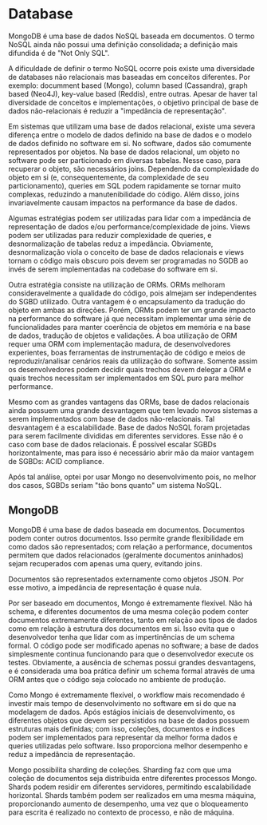 # Database
MongoDB é uma base de dados NoSQL baseada em documentos. 
O termo NoSQL ainda não possui uma definição consolidada; a
definição mais difundida é de "Not Only SQL". 

A dificuldade de definir o termo NoSQL ocorre pois 
existe uma diversidade de databases não relacionais 
mas baseadas em conceitos diferentes. Por exemplo: documment based (Mongo), 
column based (Cassandra), graph based (Neo4J), key-value based (Reddis), 
entre outras.
Apesar de haver tal diversidade de conceitos e implementações,
o objetivo principal de base de dados não-relacionais é reduzir a
"impedância de representação".

Em sistemas que utilizam uma base de dados relacional, existe uma severa diferença
entre o modelo de dados definido na base de dados e o modelo de
dados definido no software em si. No software, dados são
comumente representados por objetos. Na base de dados relacional,
um objeto no software pode ser particionado em diversas tabelas.
Nesse caso, para recuperar o objeto, são necessários joins.
Dependendo da complexidade do objeto em si (e, consequentemente,
da complexidade de seu particionamento), queries em SQL podem
rapidamente se tornar muito complexas, reduzindo a
manutenibilidade do código. Além disso, joins invariavelmente
causam impactos na performance da base de dados.

Algumas estratégias podem ser utilizadas para lidar com a
impedância de representação de dados e/ou
performance/complexidade de joins. Views podem ser utilizadas
para reduzir complexidade de queries, e desnormalização de
tabelas reduz a impedância. Obviamente, desnormalização viola o
conceito de base de dados relacionais e views tornam o código
mais obscuro pois devem ser programadas no SGDB ao invés de serem
implementadas na codebase do software em si.

Outra estratégia consiste na utilização de ORMs. ORMs melhoram
consideravelmente a qualidade do código, pois almejam ser
independentes do SGBD utilizado. Outra vantagem é o
encapsulamento da tradução do objeto em ambas as direções. Porém,
ORMs podem ter um grande impacto na performance do software já
que necessitam implementar uma série de funcionalidades para
manter coerência de objetos em memória e na base de dados,
tradução de objetos e validações. A boa utilização de ORM requer
uma ORM com implementação madura, de desenvolvedores
experientes, boas ferramentas de instrumentação de código e meios
de reproduzir/analisar cenários reais da utilização do software.
Somente assim os desenvolvedores podem decidir quais trechos
devem delegar a ORM e quais trechos necessitam ser implementados
em SQL puro para melhor performance.

Mesmo com as grandes vantagens das ORMs, base de dados
relacionais ainda possuem uma grande desvantagem que tem levado
novos sistemas a serem implementados com base de dados
não-relacionais. Tal desvantagem é a escalabilidade. Base de
dados NoSQL foram projetadas para serem facilmente divididas em
diferentes servidores. Esse não é o caso com base de dados
relacionais. É possível escalar SGBDs horizontalmente, mas para
isso é necessário abrir mão da maior vantagem de SGBDs: ACID
compliance.

Após tal análise, optei por usar Mongo no desenvolvimento pois,
no melhor dos casos, SGBDs seriam "tão bons quanto" um sistema
NoSQL.

## MongoDB
MongoDB é uma base de dados baseada em documentos. Documentos
podem conter outros documentos. Isso permite grande flexibilidade
em como dados são representados; com relação a performance,
documentos permitem que dados relacionados (geralmente documentos
aninhados) sejam recuperados com apenas uma query, evitando
joins.

Documentos são representados externamente como objetos JSON. Por
esse motivo, a impedância de representação é quase nula.

Por ser baseado em documentos, Mongo é extremamente flexível. Não
há schema, e diferentes documentos de uma mesma coleção podem
conter documentos extremamente diferentes, tanto em relação aos
tipos de dados como em relação à estrutura dos documentos em si.
Isso evita que o desenvolvedor tenha que lidar com as
impertinências de um schema formal. O código pode ser modificado
apenas no software; a base de dados simplesmente continua
funcionando para que o desenvolvedor execute os testes.
Obviamente, a ausência de schemas possui grandes desvantagens, e
é considerada uma boa prática definir um schema formal através de uma
ORM antes que o código seja colocado no ambiente de produção.

Como Mongo é extremamente flexível, o workflow mais recomendado é
investir mais tempo de desenvolvimento no software em si do que
na modelagem de dados. Após estágios iniciais de desenvolvimento,
os diferentes objetos que devem ser persistidos na base
de dados possuem estruturas mais definidas; com isso, coleções,
documentos e índices podem ser implementados para representar da
melhor forma dados e queries utilizadas pelo software. Isso
proporciona melhor desempenho e reduz a impedância de
representação.

Mongo possibilita sharding de coleções. Sharding faz com que uma
coleção de documentos seja distribuida entre diferentes processos
Mongo. Shards podem residir em diferentes servidores, permitindo
escalabilidade horizontal. Shards também podem ser realizados em
uma mesma máquina, proporcionando aumento de desempenho, uma vez
que o bloqueamento para escrita é realizado no contexto de
processo, e não de máquina.
